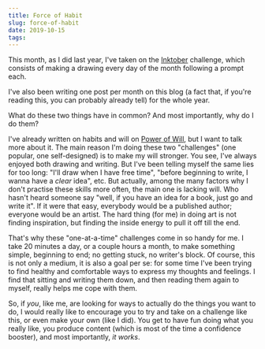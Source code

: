 ```yaml
---
title: Force of Habit
slug: force-of-habit
date: 2019-10-15
tags:
---
```




This month, as I did last year, I've taken on the [Inktober](https://inktober.com/) challenge, which consists of making a drawing every day of the month following a prompt each.

I've also been writing one post per month on this blog (a fact that, if you're reading this, you can probably already tell) for the whole year.

What do these two things have in common? And most importantly, why do I do them?

I've already written on habits and will on [Power of Will](../power-of-will), but I want to talk more about it. The main reason I'm doing these two "challenges" (one popular, one self-designed) is to make my will stronger. You see, I've always enjoyed both drawing and writing. But I've been telling myself the same lies for too long: "I'll draw when I have free time", "before beginning to write, I wanna have a *clear* idea", etc. But actually, among the many factors why I don't practise these skills more often, the main one is lacking will. Who hasn't heard someone say "well, if you have an idea for a book, just go and write it". If it were that easy, everybody would be a published author; everyone would be an artist. The hard thing (for me) in doing art is not finding inspiration, but finding the inside energy to pull it off till the end.

That's why these "one-at-a-time" challenges come in so handy for me. I take 20 minutes a day, or a couple hours a month, to make something simple, beginning to end; no getting stuck, no writer's block. Of course, this is not only a medium, it is also a goal per se: for some time I've been trying to find healthy and comfortable ways to express my thoughts and feelings. I find that sitting and writing them down, and then reading them again to myself, really helps me cope with them.

So, if *you*, like me, are looking for ways to actually do the things you want to do, I would really like to encourage you to try and take on a challenge like this, or even make your own (like I did). You get to have fun doing what you really like, you produce content (which is most of the time a confidence booster), and most importantly, *it works*.